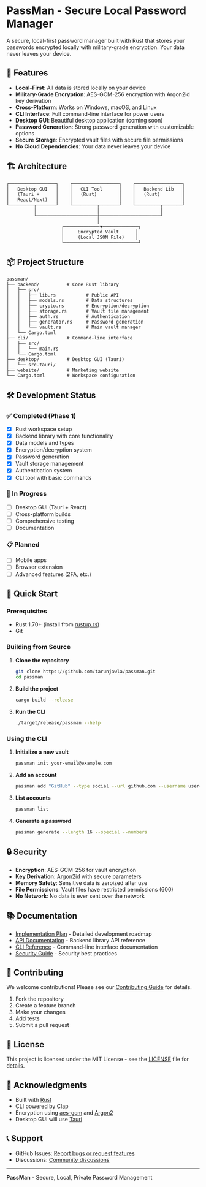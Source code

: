 # PassMan - Secure Local Password Manager

A secure, local-first password manager built with Rust that stores your passwords encrypted locally with military-grade encryption. Your data never leaves your device.

## 🚀 Features

- **Local-First**: All data is stored locally on your device
- **Military-Grade Encryption**: AES-GCM-256 encryption with Argon2id key derivation
- **Cross-Platform**: Works on Windows, macOS, and Linux
- **CLI Interface**: Full command-line interface for power users
- **Desktop GUI**: Beautiful desktop application (coming soon)
- **Password Generation**: Strong password generation with customizable options
- **Secure Storage**: Encrypted vault files with secure file permissions
- **No Cloud Dependencies**: Your data never leaves your device

## 🏗️ Architecture

```
┌─────────────────┐    ┌─────────────────┐    ┌─────────────────┐
│   Desktop GUI   │    │   CLI Tool      │    │   Backend Lib   │
│   (Tauri +      │    │   (Rust)        │    │   (Rust)        │
│   React/Next)   │    │                 │    │                 │
└─────────┬───────┘    └─────────┬───────┘    └─────────┬───────┘
          │                      │                      │
          └──────────────────────┼──────────────────────┘
                                 │
                    ┌─────────────▼─────────────┐
                    │     Encrypted Vault      │
                    │     (Local JSON File)    │
                    └───────────────────────────┘
```

## 📦 Project Structure

```
passman/
├── backend/          # Core Rust library
│   ├── src/
│   │   ├── lib.rs           # Public API
│   │   ├── models.rs        # Data structures
│   │   ├── crypto.rs        # Encryption/decryption
│   │   ├── storage.rs       # Vault file management
│   │   ├── auth.rs          # Authentication
│   │   ├── generator.rs     # Password generation
│   │   └── vault.rs         # Main vault manager
│   └── Cargo.toml
├── cli/              # Command-line interface
│   ├── src/
│   │   └── main.rs
│   └── Cargo.toml
├── desktop/          # Desktop GUI (Tauri)
│   └── src-tauri/
├── website/          # Marketing website
└── Cargo.toml        # Workspace configuration
```

## 🛠️ Development Status

### ✅ Completed (Phase 1)
- [x] Rust workspace setup
- [x] Backend library with core functionality
- [x] Data models and types
- [x] Encryption/decryption system
- [x] Password generation
- [x] Vault storage management
- [x] Authentication system
- [x] CLI tool with basic commands

### 🚧 In Progress
- [ ] Desktop GUI (Tauri + React)
- [ ] Cross-platform builds
- [ ] Comprehensive testing
- [ ] Documentation

### 📋 Planned
- [ ] Mobile apps
- [ ] Browser extension
- [ ] Advanced features (2FA, etc.)

## 🚀 Quick Start

### Prerequisites

- Rust 1.70+ (install from [rustup.rs](https://rustup.rs/))
- Git

### Building from Source

1. **Clone the repository**
   ```bash
   git clone https://github.com/tarunjawla/passman.git
   cd passman
   ```

2. **Build the project**
   ```bash
   cargo build --release
   ```

3. **Run the CLI**
   ```bash
   ./target/release/passman --help
   ```

### Using the CLI

1. **Initialize a new vault**
   ```bash
   passman init your-email@example.com
   ```

2. **Add an account**
   ```bash
   passman add "GitHub" --type social --url github.com --username user@example.com
   ```

3. **List accounts**
   ```bash
   passman list
   ```

4. **Generate a password**
   ```bash
   passman generate --length 16 --special --numbers
   ```

## 🔒 Security

- **Encryption**: AES-GCM-256 for vault encryption
- **Key Derivation**: Argon2id with secure parameters
- **Memory Safety**: Sensitive data is zeroized after use
- **File Permissions**: Vault files have restricted permissions (600)
- **No Network**: No data is ever sent over the network

## 📚 Documentation

- [Implementation Plan](IMPLEMENTATION_PLAN.md) - Detailed development roadmap
- [API Documentation](docs/api.md) - Backend library API reference
- [CLI Reference](docs/cli.md) - Command-line interface documentation
- [Security Guide](docs/security.md) - Security best practices

## 🤝 Contributing

We welcome contributions! Please see our [Contributing Guide](CONTRIBUTING.md) for details.

1. Fork the repository
2. Create a feature branch
3. Make your changes
4. Add tests
5. Submit a pull request

## 📄 License

This project is licensed under the MIT License - see the [LICENSE](LICENSE) file for details.

## 🙏 Acknowledgments

- Built with [Rust](https://www.rust-lang.org/)
- CLI powered by [Clap](https://github.com/clap-rs/clap)
- Encryption using [aes-gcm](https://github.com/RustCrypto/AEADs) and [Argon2](https://github.com/RustCrypto/password-hashes)
- Desktop GUI will use [Tauri](https://tauri.app/)

## 📞 Support

- GitHub Issues: [Report bugs or request features](https://github.com/tarunjawla/passman/issues)
- Discussions: [Community discussions](https://github.com/tarunjawla/passman/discussions)

---

**PassMan** - Secure, Local, Private Password Management